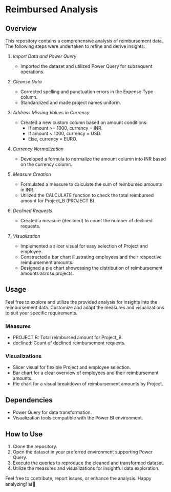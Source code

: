# Reimbursed Analysis

## Overview
This repository contains a comprehensive analysis of reimbursement data. The following steps were undertaken to refine and derive insights:

1. *Import Data and Power Query*
   - Imported the dataset and utilized Power Query for subsequent operations.

2. *Cleanse Data*
   - Corrected spelling and punctuation errors in the Expense Type column.
   - Standardized and made project names uniform.

3. *Address Missing Values in Currency*
   - Created a new custom column based on amount conditions:
      - If amount >= 1000, currency = INR.
      - If amount < 1000, currency = USD.
      - Else, currency = EURO.

4. *Currency Normalization*
   - Developed a formula to normalize the amount column into INR based on the currency column.

5. *Measure Creation*
   - Formulated a measure to calculate the sum of reimbursed amounts in INR.
   - Utilized the CALCULATE function to check the total reimbursed amount for Project_B (PROJECT B).

6. *Declined Requests*
   - Created a measure (declined) to count the number of declined requests.

7. *Visualization*
   - Implemented a slicer visual for easy selection of Project and employee.
   - Constructed a bar chart illustrating employees and their respective reimbursement amounts.
   - Designed a pie chart showcasing the distribution of reimbursement amounts across projects.

## Usage
Feel free to explore and utilize the provided analysis for insights into the reimbursement data. Customize and adapt the measures and visualizations to suit your specific requirements.

### Measures
- PROJECT B: Total reimbursed amount for Project_B.
- declined: Count of declined reimbursement requests.

### Visualizations
- Slicer visual for flexible Project and employee selection.
- Bar chart for a clear overview of employees and their reimbursement amounts.
- Pie chart for a visual breakdown of reimbursement amounts by Project.

## Dependencies
- Power Query for data transformation.
- Visualization tools compatible with the Power BI environment.

## How to Use
1. Clone the repository.
2. Open the dataset in your preferred environment supporting Power Query.
3. Execute the queries to reproduce the cleaned and transformed dataset.
4. Utilize the measures and visualizations for insightful data exploration.

Feel free to contribute, report issues, or enhance the analysis. Happy analyzing! 📊🚀

